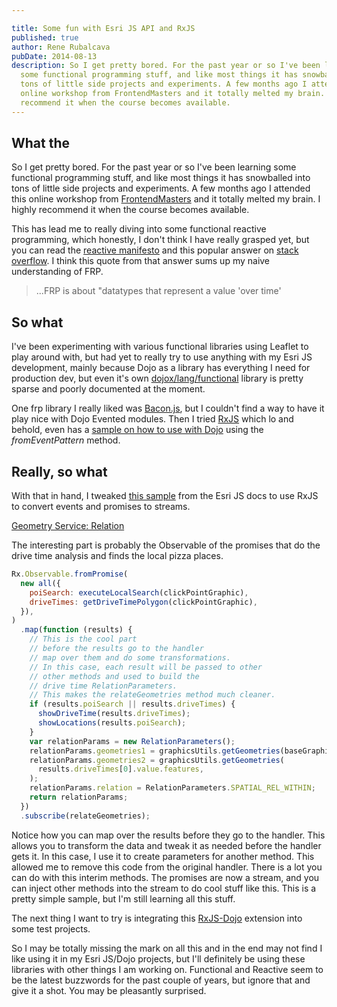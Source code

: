 ```yaml
---

title: Some fun with Esri JS API and RxJS
published: true
author: Rene Rubalcava
pubDate: 2014-08-13
description: So I get pretty bored. For the past year or so I've been learning
  some functional programming stuff, and like most things it has snowballed into
  tons of little side projects and experiments. A few months ago I attended this
  online workshop from FrontendMasters and it totally melted my brain. I highly
  recommend it when the course becomes available.
---
```


## What the

So I get pretty bored. For the past year or so I've been learning some
functional programming stuff, and like most things it has snowballed into tons
of little side projects and experiments. A few months ago I attended this online
workshop from
[FrontendMasters](http://frontendmasters.com/workshops/functional-programming-javascript/)
and it totally melted my brain. I highly recommend it when the course becomes
available.

This has lead me to really diving into some functional reactive programming,
which honestly, I don't think I have really grasped yet, but you can read the
[reactive manifesto](http://www.reactivemanifesto.org/) and this popular answer
on
[stack overflow](http://stackoverflow.com/questions/1028250/what-is-functional-reactive-programming?answertab=votes#tab-top).
I think this quote from that answer sums up my naive understanding of FRP.

> ...FRP is about "datatypes that represent a value 'over time'

## So what

I've been experimenting with various functional libraries using Leaflet to play
around with, but had yet to really try to use anything with my Esri JS
development, mainly because Dojo as a library has everything I need for
production dev, but even it's own
[dojox/lang/functional](http://dojotoolkit.org/reference-guide/1.10/dojox/lang/functional.html)
library is pretty sparse and poorly documented at the moment.

One frp library I really liked was [Bacon.js](http://baconjs.github.io/), but I
couldn't find a way to have it play nice with Dojo Evented modules. Then I tried
[RxJS](https://github.com/Reactive-Extensions/RxJS) which lo and behold, even
has a
[sample on how to use with Dojo](https://github.com/Reactive-Extensions/RxJS/blob/master/doc/api/core/operators/fromeventpattern.md)
using the _fromEventPattern_ method.

## Really, so what

With that in hand, I tweaked
[this sample](http://developers.arcgis.com/javascript/sandbox/sandbox.html?sample=util_relation)
from the Esri JS docs to use RxJS to convert events and promises to streams.

[Geometry Service: Relation](http://jsbin.com/nopulo/1/embed?js,output)

The interesting part is probably the Observable of the promises that do the
drive time analysis and finds the local pizza places.

```js
Rx.Observable.fromPromise(
  new all({
    poiSearch: executeLocalSearch(clickPointGraphic),
    driveTimes: getDriveTimePolygon(clickPointGraphic),
  }),
)
  .map(function (results) {
    // This is the cool part
    // before the results go to the handler
    // map over them and do some transformations.
    // In this case, each result will be passed to other
    // other methods and used to build the
    // drive time RelationParameters.
    // This makes the relateGeometries method much cleaner.
    if (results.poiSearch || results.driveTimes) {
      showDriveTime(results.driveTimes);
      showLocations(results.poiSearch);
    }
    var relationParams = new RelationParameters();
    relationParams.geometries1 = graphicsUtils.getGeometries(baseGraphics);
    relationParams.geometries2 = graphicsUtils.getGeometries(
      results.driveTimes[0].value.features,
    );
    relationParams.relation = RelationParameters.SPATIAL_REL_WITHIN;
    return relationParams;
  })
  .subscribe(relateGeometries);
```

Notice how you can map over the results before they go to the handler. This
allows you to transform the data and tweak it as needed before the handler gets
it. In this case, I use it to create parameters for another method. This allowed
me to remove this code from the original handler. There is a lot you can do with
this interim methods. The promises are now a stream, and you can inject other
methods into the stream to do cool stuff like this. This is a pretty simple
sample, but I'm still learning all this stuff.

The next thing I want to try is integrating this
[RxJS-Dojo](https://github.com/Reactive-Extensions/RxJS-Dojo) extension into
some test projects.

So I may be totally missing the mark on all this and in the end may not find I
like using it in my Esri JS/Dojo projects, but I'll definitely be using these
libraries with other things I am working on. Functional and Reactive seem to be
the latest buzzwords for the past couple of years, but ignore that and give it a
shot. You may be pleasantly surprised.
